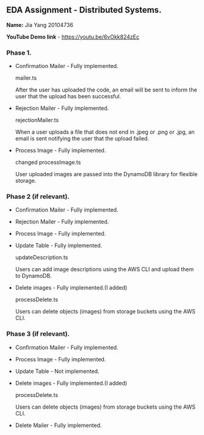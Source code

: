 ## EDA Assignment - Distributed Systems.

**Name:** Jia Yang  20104736

**YouTube Demo link** -  https://youtu.be/6vOkk824zEc



### Phase 1.

- Confirmation Mailer - Fully implemented.

  mailer.ts

  After the user has uploaded the code, an email will be sent to inform the user that the upload has been successful.

- Rejection Mailer - Fully implemented.

  rejectionMailer.ts

  When a user uploads a file that does not end in .jpeg or .png or .jpg, an email is sent notifying the user that the upload failed.

- Process Image - Fully implemented.

  changed processImage.ts

  User uploaded images are passed into the DynamoDB library for flexible storage.

  

### Phase 2 (if relevant).

- Confirmation Mailer - Fully implemented.

- Rejection Mailer - Fully implemented.

- Process Image - Fully implemented.

- Update Table - Fully implemented.

  updateDescription.ts

  Users can add image descriptions using the AWS CLI and upload them to DynamoDB.
  
- Delete images - Fully implemented.(I added)

  processDelete.ts

  Users can delete objects (images) from storage buckets using the AWS CLI.



### Phase 3 (if relevant).

- Confirmation Mailer - Fully implemented.

- Process Image - Fully implemented.

- Update Table - Not implemented.

- Delete images - Fully implemented.(I added)

  processDelete.ts

  Users can delete objects (images) from storage buckets using the AWS CLI.

- Delete Mailer - Fully implemented.

  
